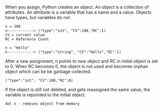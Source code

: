 When you assign, Python creates an object. An  object is a collection of attributes. An attribute is a variable that has a name and a value. Objects have types, but variables do not

```
n = 100
n------------> ("type":"int", "CV":100,"RC":1)
CV = current value
RC = Reference Count

n = "Hello"
n------------> ("type":"string", "CV":"Hello","RC":1)
```
After a new assignment, n points to new object and RC in initial object is set to 0. When RC becomes 0, the object is not used and becomes orphan object which can be be garbage collected.
```
("type":"int", "CV":100,"RC":0)
```
If the object is still not deleted, and gets reassigned the same value, the variable is repointed to the initial object.
```
del n - removes object from memory
```
